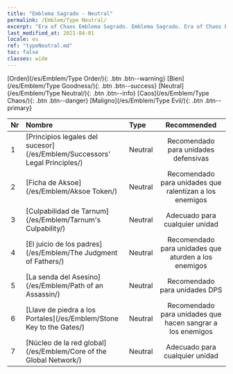 ```yaml
---
title: "Emblema Sagrado - Neutral"
permalink: /Emblem/Type Neutral/
excerpt: "Era of Chaos Emblema Sagrado. Emblema Sagrado. Era of Chaos Emblema Sagrado Neutral. Era of Chaos Neutral"
last_modified_at: 2021-04-01
locale: es
ref: "typeNeutral.md"
toc: false
classes: wide
---
```


  [Orden](/es/Emblem/Type Order/){: .btn .btn--warning}   [Bien](/es/Emblem/Type Goodness/){: .btn .btn--success}   [Neutral](/es/Emblem/Type Neutral/){: .btn .btn--info}   [Caos](/es/Emblem/Type Chaos/){: .btn .btn--danger}   [Maligno](/es/Emblem/Type Evil/){: .btn .btn--primary} 

  |  Nr  |             Nombre            |    Type    |   Recommended   |
  |:-----|:----------------------------|:-----------|:---------------:|
  | 1 | [Principios legales del sucesor](/es/Emblem/Successors' Legal Principles/) | Neutral | Recomendado para unidades defensivas | 
  | 2 | [Ficha de Aksoe](/es/Emblem/Aksoe Token/) | Neutral | Recomendado para unidades que ralentizan a los enemigos | 
  | 3 | [Culpabilidad de Tarnum](/es/Emblem/Tarnum's Culpability/) | Neutral | Adecuado para cualquier unidad | 
  | 4 | [El juicio de los padres](/es/Emblem/The Judgment of Fathers/) | Neutral | Recomendado para unidades que aturden a los enemigos | 
  | 5 | [La senda del Asesino](/es/Emblem/Path of an Assassin/) | Neutral | Recomendado para unidades DPS | 
  | 6 | [Llave de piedra a los Portales](/es/Emblem/Stone Key to the Gates/) | Neutral | Recomendado para unidades que hacen sangrar a los enemigos | 
  | 7 | [Núcleo de la red global](/es/Emblem/Core of the Global Network/) | Neutral | Adecuado para cualquier unidad | 
